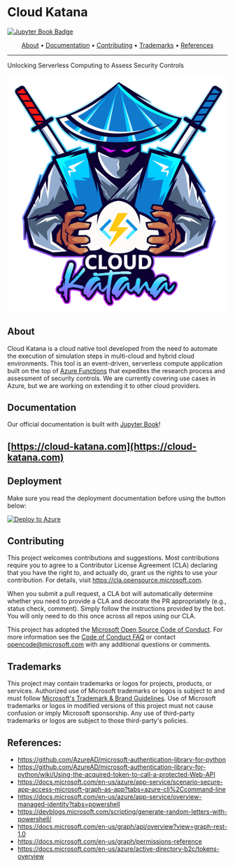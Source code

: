 # Cloud Katana

[![Jupyter Book Badge](https://jupyterbook.org/badge.svg)](https://cloud-katana.com)

<p align="center">
  <a href="#about">About</a> •
  <a href="#documentation">Documentation</a> •
  <a href="#contributing">Contributing</a> •
  <a href="#trademarks">Trademarks</a> •
  <a href="#references">References</a>
</p>

---

Unlocking Serverless Computing to Assess Security Controls

![](resources/images/Logo.png)

## About

Cloud Katana is a cloud native tool developed from the need to automate the execution of simulation steps in multi-cloud and hybrid cloud environments. This tool is an event-driven, serverless compute application built on the top of [Azure Functions](https://docs.microsoft.com/en-us/azure/azure-functions/functions-overview) that expedites the research process and assessment of security controls. We are currently covering use cases in Azure, but we are working on extending it to other cloud providers.

## Documentation

Our official documentation is built with [Jupyter Book](https://jupyterbook.org/intro.html)!

## [https://cloud-katana.com](https://cloud-katana.com)

## Deployment

Make sure you read the deployment documentation before using the button below:

[![Deploy to Azure](https://aka.ms/deploytoazurebutton)](https://portal.azure.com/#create/Microsoft.Template/uri/https%3a%2f%2fraw.githubusercontent.com%2fAzure%2fCloud-Katana%2fmain%2fazuredeploy.json)

## Contributing

This project welcomes contributions and suggestions.  Most contributions require you to agree to a
Contributor License Agreement (CLA) declaring that you have the right to, and actually do, grant us
the rights to use your contribution. For details, visit https://cla.opensource.microsoft.com.

When you submit a pull request, a CLA bot will automatically determine whether you need to provide
a CLA and decorate the PR appropriately (e.g., status check, comment). Simply follow the instructions
provided by the bot. You will only need to do this once across all repos using our CLA.

This project has adopted the [Microsoft Open Source Code of Conduct](https://opensource.microsoft.com/codeofconduct/).
For more information see the [Code of Conduct FAQ](https://opensource.microsoft.com/codeofconduct/faq/) or
contact [opencode@microsoft.com](mailto:opencode@microsoft.com) with any additional questions or comments.

## Trademarks

This project may contain trademarks or logos for projects, products, or services. Authorized use of Microsoft 
trademarks or logos is subject to and must follow 
[Microsoft's Trademark & Brand Guidelines](https://www.microsoft.com/en-us/legal/intellectualproperty/trademarks/usage/general).
Use of Microsoft trademarks or logos in modified versions of this project must not cause confusion or imply Microsoft sponsorship.
Any use of third-party trademarks or logos are subject to those third-party's policies.

## References:
* https://github.com/AzureAD/microsoft-authentication-library-for-python
* https://github.com/AzureAD/microsoft-authentication-library-for-python/wiki/Using-the-acquired-token-to-call-a-protected-Web-API
* https://docs.microsoft.com/en-us/azure/app-service/scenario-secure-app-access-microsoft-graph-as-app?tabs=azure-cli%2Ccommand-line
* https://docs.microsoft.com/en-us/azure/app-service/overview-managed-identity?tabs=powershell
* https://devblogs.microsoft.com/scripting/generate-random-letters-with-powershell/
* https://docs.microsoft.com/en-us/graph/api/overview?view=graph-rest-1.0
* https://docs.microsoft.com/en-us/graph/permissions-reference
* https://docs.microsoft.com/en-us/azure/active-directory-b2c/tokens-overview